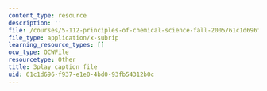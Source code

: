 ```yaml
---
content_type: resource
description: ''
file: /courses/5-112-principles-of-chemical-science-fall-2005/61c1d696f937e1e04bd093fb54312b0c_UqQRXRtvM9o.srt
file_type: application/x-subrip
learning_resource_types: []
ocw_type: OCWFile
resourcetype: Other
title: 3play caption file
uid: 61c1d696-f937-e1e0-4bd0-93fb54312b0c
---
```

